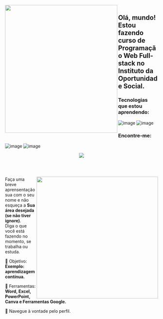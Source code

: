 <img align="left" src="https://github.com/Emilyprelelue/emilyprelelue/assets/146983400/03726226-c6d5-4203-a9f9-3f4f6ec2f49f" width="370px" height="420px"> 


## Olá, mundo! Estou fazendo curso de Programação Web Full-stack no Instituto da Oportunidade Social.

### Tecnologias que estou aprendendo:
![image](https://github.com/Emilyprelelue/emilyprelelue/assets/146983400/e567f587-2d59-401f-ba40-88fd24c9e8d3)
![image](https://github.com/Emilyprelelue/emilyprelelue/assets/146983400/25e6d91d-6bbb-47d5-959a-83de3ffda931)


### Encontre-me:
![image](https://github.com/Emilyprelelue/emilyprelelue/assets/146983400/9c5c162b-7859-4861-ab59-04408256423a)
![image](https://github.com/Emilyprelelue/emilyprelelue/assets/146983400/778cb488-f7dc-48de-afe7-4726d583e886)


<div align="center"> 

  
 <a href="https://github.com/MarquinCss/github-readme-stats"><img align="center" src="https://github-readme-stats.vercel.app/api/top-langs/?username=emilyprelelue&layout=compact&theme=dark&hide_border=true" /></a> 





</img>

</div>

<br> <br>

<img src="https://raw.githubusercontent.com/MicaelliMedeiros/micaellimedeiros/master/image/computer-illustration.png" min-width="400px" max-width="400px" width="400px" align="right">

<p align="left"> 
  Faça uma breve aprensentação sua com o seu nome e não esqueça a <strong>Sua área desejada (se não tiver ignore)</strong>. <br>
  Diga o que você está fazendo no momento, se trabalha ou estuda.
</p>

<p align="left">
 
  🦄 Objetivo: **Exemplo: aprendizagem contínua.**
</p>

<p align="left">
</p>

  💼 Ferramentas:  **Word, Excel, PowerPoint, Canva e Ferramentas Google.**


<p align="left">
  💌 Navegue à vontade pelo perfil.
</p>












</img>


